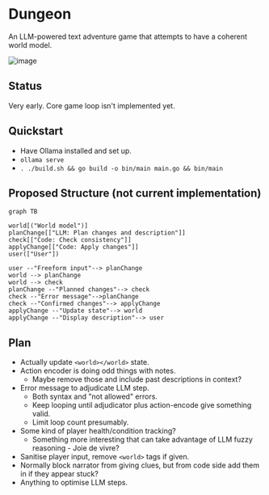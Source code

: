 # Dungeon
An LLM-powered text adventure game that attempts to have a coherent world model.

![image](https://github.com/user-attachments/assets/3c89a7f3-89f0-4496-9f31-96fa93780302)

## Status
Very early. Core game loop isn't implemented yet.

## Quickstart
- Have Ollama installed and set up.
- `ollama serve`
- `. ./build.sh && go build -o bin/main main.go && bin/main`

## Proposed Structure (not current implementation)
```mermaid
graph TB

world[("World model")]
planChange[["LLM: Plan changes and description"]]
check[["Code: Check consistency"]]
applyChange[["Code: Apply changes"]]
user(["User"])

user --"Freeform input"--> planChange
world --> planChange
world --> check
planChange --"Planned changes"--> check
check --"Error message"-->planChange
check --"Confirmed changes"--> applyChange
applyChange --"Update state"--> world
applyChange --"Display description"--> user
```

## Plan
- Actually update `<world></world>` state.
- Action encoder is doing odd things with notes.
    - Maybe remove those and include past descriptions in context?
- Error message to adjudicate LLM step.
    - Both syntax and "not allowed" errors.
    - Keep looping until adjudicator plus action-encode give something valid.
    - Limit loop count presumably.
- Some kind of player health/condition tracking?
    - Something more interesting that can take advantage of LLM fuzzy reasoning - Joie de vivre?
- Sanitise player input, remove `<world>` tags if given.
- Normally block narrator from giving clues, but from code side add them in if they appear stuck?
- Anything to optimise LLM steps.
